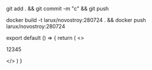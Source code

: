 git add . && git commit -m "c" && git push

docker build -t larux/novostroy:280724 . && docker push larux/novostroy:280724


export default () => {
  return (
    <>
      <p>12345</p>
    </>
  )
}